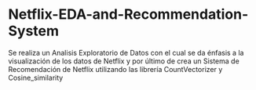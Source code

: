# Netflix-EDA-and-Recommendation-System
Se realiza un Analisis Exploratorio de Datos con el cual se da énfasis a la visualización de los datos de Netflix y por último de crea un Sistema de Recomendación de Netflix utilizando las librería CountVectorizer y Cosine_similarity
